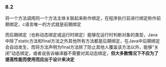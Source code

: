 ### 8.2

将一个方法调用同一个方法主体关联起来称作绑定，在程序执行前进行绑定称作前期绑定，c语言唯一的方式就是前期绑定

而后期绑定（也称动态绑定或运行时绑定）能够在运行时判断对象的类型，Java中除了static方法和final方法之外其他所有方法都是后期绑定，在Java中后期绑定会自动发生，而将方法声明为final方法除了防止其他人覆盖该方法以外，能够“关闭”动态绑定，或者说告诉编译器不需要对其动态绑定，**但大多数情况下不应为了提高性能而使用而应出于设计来决定**